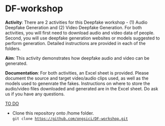 # DF-workshop

**Activity**: There are 2 activities for this Deepfake workshop - (1) Audio Deepfake Generation and (2) Video Deepfake Generation. For both activities, you will first need to download audio and video data of people. Second, you will use deepfake generation websites or models suggested to perform generation. Detailed instructions are provided in each of the folders.

**Aim**: This activity demonstrates how deepfake audio and video can be generated. 

**Documentation**: For both activities, an Excel sheet is provided. Please document the source and target video/audio clips used, as well as the models used to genenrate the fakes. Instructions on where to store the audio/video files downloaded and generated are in the Excel sheet. Do ask us if you have any questions.

<ins>TO DO</ins> 
- Clone this repository onto /home folder. \
<code>git clone https://github.com/ongsici/DF-workshop.git</clone>
